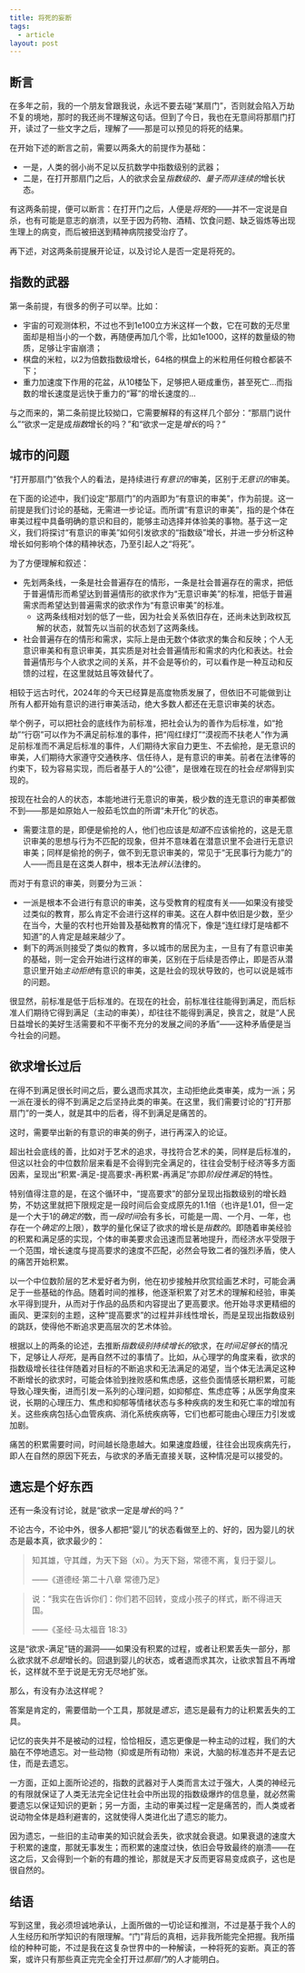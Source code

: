 ```yaml
---
title: 将死的妄断
tags:
  - article
layout: post
---
```


## 断言

在多年之前，我的一个朋友曾跟我说，永远不要去碰“某扇门”，否则就会陷入万劫不复的境地，那时的我还尚不理解这句话。但到了今日，我也在无意间将那扇门打开，读过了一些文字之后，理解了——那是可以预见的将死的结果。

在开始下述的断言之前，需要以两条大的前提作为基础：

- 一是，人类的弱小尚不足以反抗数学中指数级别的武器；
- 二是，在打开那扇门之后，人的欲求会呈*指数级的、量子而非连续的*增长状态。

有这两条前提，便可以断言：在打开门之后，人便是*将死*的——并不一定说是自杀，也有可能是意志的崩溃，以至于因为药物、酒精、饮食问题、缺乏锻炼等出现生理上的病变，而后被扭送到精神病院接受治疗了。

再下述，对这两条前提展开论证，以及讨论人是否一定是将死的。

## 指数的武器

第一条前提，有很多的例子可以举。比如：

- 宇宙的可观测体积，不过也不到1e100立方米这样一个数，它在可数的无尽里面却是相当小的一个数，再随便再加几个零，比如1e1000，这样的数量级的物质，足够让宇宙崩溃；
- 棋盘的米粒，以2为倍数指数级增长，64格的棋盘上的米粒用任何粮仓都装不下；
- 重力加速度下作用的花盆，从10楼坠下，足够把人砸成重伤，甚至死亡...而指数的增长速度是远快于重力的“幂”的增长速度的...

与之而来的，第二条前提比较拗口，它需要解释的有这样几个部分：“那扇门说什么”“欲求一定是成*指数*增长的吗？”和“欲求一定是*增长*的吗？”

## 城市的问题

“打开那扇门”依我个人的看法，是持续进行*有意识的*审美，区别于*无意识的*审美。

在下面的论述中，我们设定“那扇门”的内涵即为“有意识的审美”，作为前提。这一前提是我们讨论的基础，无需进一步论证。而所谓“有意识的审美”，指的是个体在审美过程中具备明确的意识和目的，能够主动选择并体验美的事物。基于这一定义，我们将探讨“有意识的审美”如何引发欲求的“指数级”增长，并进一步分析这种增长如何影响个体的精神状态，乃至引起人之“将死”。

为了方便理解和叙述：

- 先划两条线，一条是社会普遍存在的情形，一条是社会普遍存在的需求，把低于普遍情形而希望达到普遍情形的欲求作为“无意识审美”的标准，把低于普遍需求而希望达到普遍需求的欲求作为“有意识审美”的标准。
	- 这两条线相对划的低了一些，因为社会关系依旧存在，还尚未达到政权瓦解的状态，就暂先以当前的状态划了这两条线。
- 社会普遍存在的情形和需求，实际上是由无数个体欲求的集合和反映；个人无意识审美和有意识审美，其实质是对社会普遍情形和需求的内化和表达。社会普遍情形与个人欲求之间的关系，并不会是等价的，可以看作是一种互动和反馈的过程，在这里就姑且等效替代了。

相较于远古时代，2024年的今天已经算是高度物质发展了，但依旧不可能做到让所有人都开始有意识的进行审美活动，绝大多数人都还在无意识审美的状态。

举个例子，可以把社会的底线作为前标准，把社会认为的善作为后标准，如“抢劫”“行窃”可以作为不满足前标准的事件，把“闯红绿灯”“漠视而不扶老人”作为满足前标准而不满足后标准的事件，人们期待大家自力更生、不去偷抢，是无意识的审美，人们期待大家遵守交通秩序、信任待人，是有意识的审美。前者在法律等的约束下，较为容易实现，而后者基于人的“公德”，是很难在现在的社会*经常*得到实现的。

按现在社会的人的状态，本能地进行无意识的审美，极少数的连无意识的审美都做不到——那是如原始人一般茹毛饮血的所谓“未开化”的状态。

- 需要注意的是，即便是偷抢的人，他们也应该是*知道*不应该偷抢的，这是无意识审美的思想与行为不匹配的现象，但并不意味着在潜意识里不会进行无意识审美；同样是偷抢的例子，做不到无意识审美的，常见于“无民事行为能力”的人——而且是在这类人群中，根本无法*辨认*法律的。

而对于有意识的审美，则要分为三派：

- 一派是根本不会进行有意识的审美，这与受教育的程度有关——如果没有接受过类似的教育，那么肯定不会进行这样的审美。这在人群中依旧是少数，至少在当今，大量的农村也开始普及基础教育的情况下，像是“连红绿灯是啥都不知道”的人肯定是越来越少了。
- 剩下的两派则接受了类似的教育，多以城市的居民为主，一旦有了有意识审美的基础，则一定会开始进行这样的审美，区别在于后续是否停止，即是否从潜意识里开始*主动拒绝*有意识的审美，这是社会的现状导致的，也可以说是城市的问题。

很显然，前标准是低于后标准的。在现在的社会，前标准往往能得到满足，而后标准人们期待它得到满足（主动的审美），却往往不能得到满足，换言之，就是“人民日益增长的美好生活需要和不平衡不充分的发展之间的矛盾”——这种矛盾便是当今社会的问题。

## 欲求增长过后

在得不到满足很长时间之后，要么退而求其次，主动拒绝此类审美，成为一派；另一派在漫长的得不到满足之后坚持此类的审美。在这里，我们需要讨论的“打开那扇门”的一类人，就是其中的后者，得不到满足是痛苦的。

这时，需要举出新的有意识的审美的例子，进行再深入的论证。

超出社会底线的善，比如对于艺术的追求，寻找符合艺术的美，同样是后标准的，但这以社会的中位数阶层来看是不会得到完全满足的，往往会受制于经济等多方面因素，呈现出“积累-满足-提高要求-再积累-再满足”亦即*阶段性满足*的特性。

特别值得注意的是，在这个循环中，“提高要求”的部分呈现出指数级别的增长趋势，不妨这里就把下限规定是一段时间后会变成原先的1.1倍（也许是1.01，但一定是一个大于1的*确定的*数，而*一段时间*会有多长，可能是一周、一个月、一年，也存在一个*确定的*上限），数学的量化保证了欲求的增长是*指数的*。即随着审美经验的积累和满足感的实现，个体的审美要求会迅速而显著地提升，而经济水平受限于一个范围，增长速度与提高要求的速度不匹配，必然会导致二者的强烈矛盾，使人的痛苦开始积累。

以一个中位数阶层的艺术爱好者为例，他在初步接触并欣赏绘画艺术时，可能会满足于一些基础的作品。随着时间的推移，他逐渐积累了对艺术的理解和经验，审美水平得到提升，从而对于作品的品质和内容提出了更高要求。他开始寻求更精细的画风、更深刻的主题，这种“提高要求”的过程并非线性增长，而是呈现出指数级别的跳跃，使得他不断追求更高层次的艺术体验。

根据以上的两条的论述，去推断*指数级别持续增长的*欲求，在*时间足够长*的情况下，足够让人*将死*，是再自然不过的事情了。比如，从心理学的角度来看，欲求的指数级增长往往伴随着对目标的不断追求和无法满足的渴望，当个体无法满足这种不断增长的欲求时，可能会体验到挫败感和焦虑感，这些负面情感长期积累，可能导致心理失衡，进而引发一系列的心理问题，如抑郁症、焦虑症等；从医学角度来说，长期的心理压力、焦虑和抑郁等情绪状态与多种疾病的发生和死亡率的增加有关。这些疾病包括心血管疾病、消化系统疾病等，它们也都可能由心理压力引发或加剧。

痛苦的积累需要时间，时间越长隐患越大。如果速度趋缓，往往会出现疾病先行，即人在自然的原因下死去，与欲求的矛盾无直接关联，这种情况是可以接受的。

## 遗忘是个好东西

还有一条没有讨论，就是“欲求一定是*增长*的吗？”

不论古今，不论中外，很多人都把“婴儿”的状态看做至上的、好的，因为婴儿的状态是最本真，欲求最少的：

> 知其雄，守其雌，为天下谿（xī）。为天下谿，常德不离，复归于婴儿。
> 
> ——《道德经·第二十八章 常德乃足》

> 说：“我实在告诉你们：你们若不回转，变成小孩子的样式，断不得进天国。
> 
> ——《圣经·马太福音 18:3》

这是“欲求-满足”链的漏洞——如果没有积累的过程，或者让积累丢失一部分，那么欲求就不*总是*增长的。回退到婴儿的状态，或者退而求其次，让欲求暂且不再增长，这样就不至于说是无穷无尽地扩张。

那么，有没有办法这样呢？

答案是肯定的，需要借助一个工具，那就是*遗忘*，遗忘是最有力的让积累丢失的工具。

记忆的丧失并不是被动的过程，恰恰相反，遗忘更像是一种主动的过程，我们的大脑在不停地遗忘。对一些动物（抑或是所有动物）来说，大脑的标准态并不是去记住，而是去遗忘。

一方面，正如上面所论述的，指数的武器对于人类而言太过于强大，人类的神经元的有限就保证了人类无法完全记住社会中所出现的指数级爆炸的信息量，就必然需要遗忘以保证知识的更新；另一方面，主动的审美过程一定是痛苦的，而人类或者说动物全体是趋利避害的，这就使得人类进化出了遗忘的能力。

因为遗忘，一些旧的主动审美的知识就会丢失，欲求就会衰退。如果衰退的速度大于积累的速度，那就无事发生；而积累的速度过快，依旧会导致最终的崩溃——在这之后，又会得到一个新的有趣的推论，那就是天才反而更容易变成疯子，这也是很自然的。

## 结语

写到这里，我必须坦诚地承认，上面所做的一切论证和推测，不过是基于我个人的人生经历和所学知识的有限理解。“门”背后的真相，远非我所能完全把握。我所描绘的种种可能，不过是我在这复杂世界中的一种解读，一种将死的妄断。真正的答案，或许只有那些真正完完全全打开过*那扇门*的人才能明白。